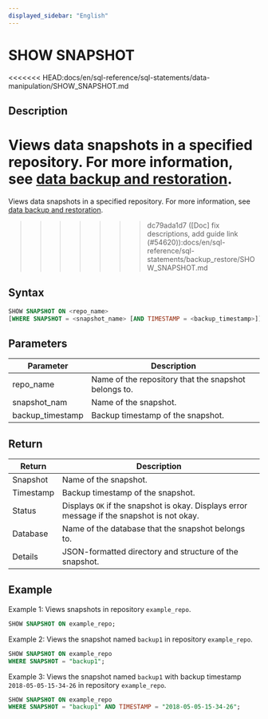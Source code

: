 ```yaml
---
displayed_sidebar: "English"
---
```


# SHOW SNAPSHOT

<<<<<<< HEAD:docs/en/sql-reference/sql-statements/data-manipulation/SHOW_SNAPSHOT.md
## Description

Views data snapshots in a specified repository. For more information, see [data backup and restoration](../../../administration/Backup_and_restore.md).
=======
Views data snapshots in a specified repository. For more information, see [data backup and restoration](../../../administration/management/Backup_and_restore.md).
>>>>>>> dc79ada1d7 ([Doc] fix descriptions, add guide link (#54620)):docs/en/sql-reference/sql-statements/backup_restore/SHOW_SNAPSHOT.md

## Syntax

```SQL
SHOW SNAPSHOT ON <repo_name>
[WHERE SNAPSHOT = <snapshot_name> [AND TIMESTAMP = <backup_timestamp>]]
```

## Parameters

| **Parameter**    | **Description**                                      |
| ---------------- | ---------------------------------------------------- |
| repo_name        | Name of the repository that the snapshot belongs to. |
| snapshot_nam     | Name of the snapshot.                                |
| backup_timestamp | Backup timestamp of the snapshot.                    |

## Return

| **Return** | **Description**                                              |
| ---------- | ------------------------------------------------------------ |
| Snapshot   | Name of the snapshot.                                        |
| Timestamp  | Backup timestamp of the snapshot.                            |
| Status     | Displays `OK` if the snapshot is okay. Displays error message if the snapshot is not okay. |
| Database   | Name of the database that the snapshot belongs to.           |
| Details    | JSON-formatted directory and structure of the snapshot.      |

## Example

Example 1: Views snapshots in repository `example_repo`.

```SQL
SHOW SNAPSHOT ON example_repo;
```

Example 2: Views the snapshot named `backup1` in repository `example_repo`.

```SQL
SHOW SNAPSHOT ON example_repo
WHERE SNAPSHOT = "backup1";
```

Example 3: Views the snapshot named `backup1` with backup timestamp `2018-05-05-15-34-26` in repository `example_repo`.

```SQL
SHOW SNAPSHOT ON example_repo 
WHERE SNAPSHOT = "backup1" AND TIMESTAMP = "2018-05-05-15-34-26";
```
